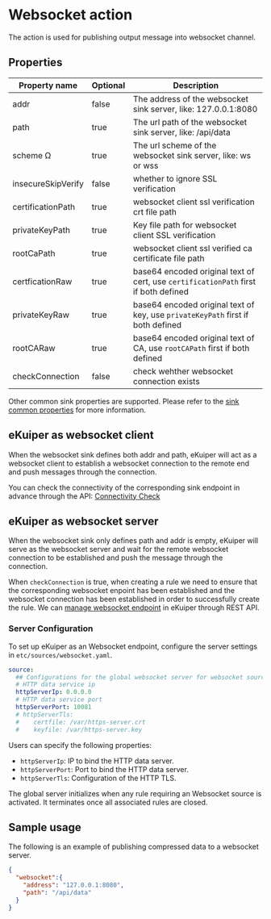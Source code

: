 # Websocket action

The action is used for publishing output message into websocket channel.

## Properties

| Property name      | Optional | Description                                                                         |
|--------------------|----------|-------------------------------------------------------------------------------------|
| addr               | false    | The address of the websocket sink server, like: 127.0.0.1:8080                      |
| path               | true     | The url path of the websocket sink server, like: /api/data                          |
| scheme          Ω  | true     | The url scheme of the websocket sink server, like: ws or wss                        |
| insecureSkipVerify | false    | whether to ignore SSL verification                                                  |
| certificationPath  | true     | websocket client ssl verification crt file path                                     |
| privateKeyPath     | true     | Key file path for websocket client SSL verification                                 |
| rootCaPath         | true     | websocket client ssl verified ca certificate file path                              |
| certficationRaw    | true     | base64 encoded original text of cert, use `certificationPath` first if both defined |
| privateKeyRaw      | true     | base64 encoded original text of key, use `privateKeyPath` first if both defined     |
| rootCARaw          | true     | base64 encoded original text of CA, use `rootCAPath` first if both defined          |
| checkConnection    | false    | check wehther websocket connection exists                                           |

Other common sink properties are supported. Please refer to the [sink common properties](../overview.md#common-properties) for more information.

## eKuiper as websocket client

When the websocket sink defines both addr and path, eKuiper will act as a websocket client to establish a websocket connection to the remote end and push messages through the connection.

You can check the connectivity of the corresponding sink endpoint in advance through the API: [Connectivity Check](../../../api/restapi/connection.md#connectivity-check)

## eKuiper as websocket server

When the websocket sink only defines path and addr is empty, eKuiper will serve as the websocket server and wait for the remote websocket connection to be established and push the message through the connection.

When `checkConnection` is true, when creating a rule we need to ensure that the corresponding websocket enpoint has been established and the websocket connection has been established in order to successfully create the rule. We can [manage websocket endpoint](../../../api/restapi/connection.md/#manage-websocket-connection) in eKuiper through REST API.

### Server Configuration

To set up eKuiper as an Websocket endpoint, configure the server settings in `etc/sources/websocket.yaml`.

```yaml
source:
  ## Configurations for the global websocket server for websocket source
  # HTTP data service ip
  httpServerIp: 0.0.0.0
  # HTTP data service port
  httpServerPort: 10081
  # httpServerTls:
  #    certfile: /var/https-server.crt
  #    keyfile: /var/https-server.key
```

Users can specify the following properties:

- `httpServerIp`: IP to bind the HTTP data server.
- `httpServerPort`: Port to bind the HTTP data server.
- `httpServerTls`: Configuration of the HTTP TLS.

The global server initializes when any rule requiring an Websocket source is activated. It terminates once all associated rules are closed.

## Sample usage

The following is an example of publishing compressed data to a websocket server.

```json
{
  "websocket":{
    "address": "127.0.0.1:8080",
    "path": "/api/data"
  }
}
```

